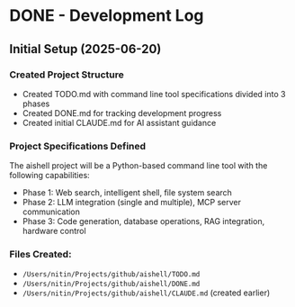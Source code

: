 # DONE - Development Log

## Initial Setup (2025-06-20)

### Created Project Structure
- Created TODO.md with command line tool specifications divided into 3 phases
- Created DONE.md for tracking development progress
- Created initial CLAUDE.md for AI assistant guidance

### Project Specifications Defined
The aishell project will be a Python-based command line tool with the following capabilities:
- Phase 1: Web search, intelligent shell, file system search
- Phase 2: LLM integration (single and multiple), MCP server communication
- Phase 3: Code generation, database operations, RAG integration, hardware control

### Files Created:
- `/Users/nitin/Projects/github/aishell/TODO.md`
- `/Users/nitin/Projects/github/aishell/DONE.md`
- `/Users/nitin/Projects/github/aishell/CLAUDE.md` (created earlier)